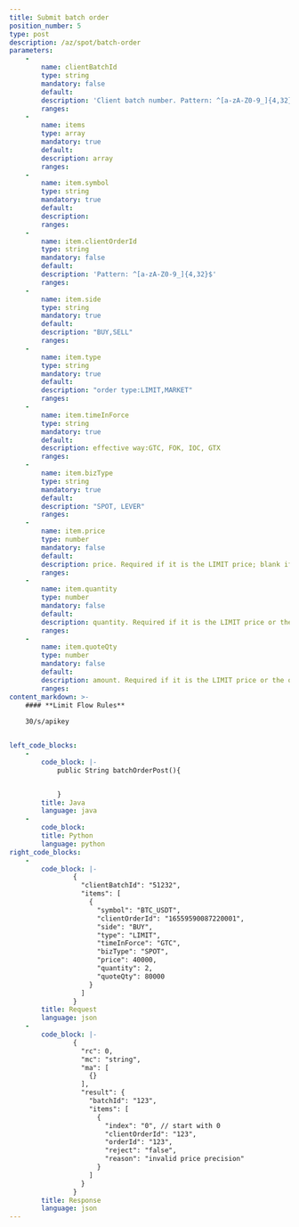 ```yaml
---
title: Submit batch order
position_number: 5
type: post
description: /az/spot/batch-order
parameters:
    -
        name: clientBatchId
        type: string
        mandatory: false
        default:
        description: 'Client batch number. Pattern: ^[a-zA-Z0-9_]{4,32}$'
        ranges:
    -
        name: items
        type: array
        mandatory: true
        default:
        description: array
        ranges:
    -
        name: item.symbol
        type: string
        mandatory: true
        default:
        description: 
        ranges:
    -
        name: item.clientOrderId
        type: string
        mandatory: false
        default:
        description: 'Pattern: ^[a-zA-Z0-9_]{4,32}$'
        ranges:
    -
        name: item.side
        type: string
        mandatory: true
        default:
        description: "BUY,SELL"
        ranges:
    -
        name: item.type
        type: string
        mandatory: true
        default:
        description: "order type:LIMIT,MARKET"
        ranges:
    -
        name: item.timeInForce
        type: string
        mandatory: true
        default:
        description: effective way:GTC, FOK, IOC, GTX
        ranges:
    -
        name: item.bizType
        type: string
        mandatory: true
        default:
        description: "SPOT, LEVER"
        ranges:
    -
        name: item.price
        type: number
        mandatory: false
        default:
        description: price. Required if it is the LIMIT price; blank if it is the MARKET price
        ranges:
    -
        name: item.quantity
        type: number
        mandatory: false
        default:
        description: quantity. Required if it is the LIMIT price or the order is placed at the market price by quantity
        ranges:
    -
        name: item.quoteQty
        type: number
        mandatory: false
        default:
        description: amount. Required if it is the LIMIT price or the order is the market price when placing an order by amount
        ranges:
content_markdown: >-
    #### **Limit Flow Rules**
    
    30/s/apikey


left_code_blocks:
    -
        code_block: |-
            public String batchOrderPost(){


            }
        title: Java
        language: java
    -
        code_block:
        title: Python
        language: python
right_code_blocks:
    -
        code_block: |-
                {
                  "clientBatchId": "51232",
                  "items": [
                    {
                      "symbol": "BTC_USDT",
                      "clientOrderId": "16559590087220001",
                      "side": "BUY",
                      "type": "LIMIT",
                      "timeInForce": "GTC",
                      "bizType": "SPOT",
                      "price": 40000,
                      "quantity": 2,
                      "quoteQty": 80000
                    }
                  ]
                }
        title: Request
        language: json
    -
        code_block: |-
                {
                  "rc": 0,
                  "mc": "string",
                  "ma": [
                    {}
                  ],
                  "result": {
                    "batchId": "123", 
                    "items": [   
                      {
                        "index": "0", // start with 0 
                        "clientOrderId": "123", 
                        "orderId": "123", 
                        "reject": "false", 
                        "reason": "invalid price precision" 
                      }
                    ]
                  }
                }
        title: Response
        language: json
---
```


